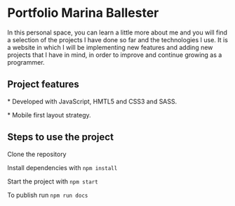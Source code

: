# Portfolio Marina Ballester

In this personal space, you can learn a little more about me and you will find a selection of the projects I have done so far and the technologies I use. It is a website in which I will be implementing new features and adding new projects that I have in mind, in order to improve and continue growing as a programmer.

## Project features

\* Developed with JavaScript, HMTL5 and CSS3 and SASS.

\* Mobile first layout strategy.

## Steps to use the project

Clone the repository

Install dependencies with `npm install`

Start the project with `npm start`

To publish run `npm run docs`

